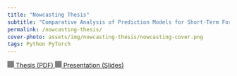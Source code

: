 ```yaml
---
title: "Nowcasting Thesis"
subtitle: "Comparative Analysis of Prediction Models for Short-Term Forecasting"
permalink: /nowcasting-thesis/
cover-photo: assets/img/nowcasting-thesis/nowcasting-cover.png
tags: Python PyTorch
---
```



<a class="post-link" href="/assets/img/nowcasting-thesis/nowcasting-thesis.pdf" target="_blank">
    <img src="/assets/redirect-icon.png" width="15px" style="filter: contrast(0);"> Thesis (PDF)
</a>

<a class="post-link" href="/assets/img/nowcasting-thesis/nowcasting-presentation.pdf" target="_blank">
    <img src="/assets/redirect-icon.png" width="15px" style="filter: contrast(0);"> Presentation (Slides)
</a>
